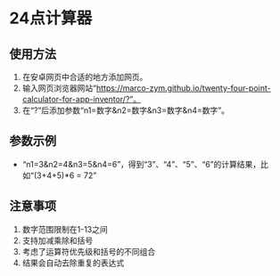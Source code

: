 # 24点计算器

## 使用方法
1. 在安卓网页中合适的地方添加网页。
2. 输入网页浏览器网站“https://marco-zym.github.io/twenty-four-point-calculator-for-app-inventor/?”。
3. 在“?”后添加参数“n1=数字&n2=数字&n3=数字&n4=数字”。

## 参数示例
- “n1=3&n2=4&n3=5&n4=6”，得到“3”、“4”、“5”、“6”的计算结果，比如“(3+4+5)*6 = 72”

## 注意事项
1. 数字范围限制在1-13之间
2. 支持加减乘除和括号
3. 考虑了运算符优先级和括号的不同组合
4. 结果会自动去除重复的表达式
